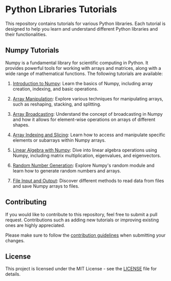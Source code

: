 # Python Libraries Tutorials

This repository contains tutorials for various Python libraries. Each tutorial is designed to help you learn and understand different Python libraries and their functionalities.

## Numpy Tutorials

Numpy is a fundamental library for scientific computing in Python. It provides powerful tools for working with arrays and matrices, along with a wide range of mathematical functions. The following tutorials are available:

1. [Introduction to Numpy](tutorials/numpy/introduction.md): Learn the basics of Numpy, including array creation, indexing, and basic operations.

2. [Array Manipulation](tutorials/numpy/array_manipulation.md): Explore various techniques for manipulating arrays, such as reshaping, stacking, and splitting.

3. [Array Broadcasting](tutorials/numpy/array_broadcasting.md): Understand the concept of broadcasting in Numpy and how it allows for element-wise operations on arrays of different shapes.

4. [Array Indexing and Slicing](tutorials/numpy/array_indexing_slicing.md): Learn how to access and manipulate specific elements or subarrays within Numpy arrays.

5. [Linear Algebra with Numpy](tutorials/numpy/linear_algebra.md): Dive into linear algebra operations using Numpy, including matrix multiplication, eigenvalues, and eigenvectors.

6. [Random Number Generation](tutorials/numpy/random_number_generation.md): Explore Numpy's random module and learn how to generate random numbers and arrays.

7. [File Input and Output](tutorials/numpy/file_io.md): Discover different methods to read data from files and save Numpy arrays to files.

## Contributing

If you would like to contribute to this repository, feel free to submit a pull request. Contributions such as adding new tutorials or improving existing ones are highly appreciated.

Please make sure to follow the [contribution guidelines](CONTRIBUTING.md) when submitting your changes.

## License

This project is licensed under the MIT License - see the [LICENSE](LICENSE) file for details.
